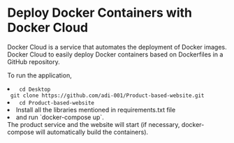 # Deploy Docker Containers with Docker Cloud

Docker Cloud is a service that automates the deployment of Docker images.
Docker Cloud to easily deploy Docker containers based on Dockerfiles in a GitHub repository.


To run the application, 
<li> <code> cd Desktop <br> git clone https://github.com/adi-001/Product-based-website.git </code> </li>
<li> <code> cd Product-based-website </code> </li>
<li>Install all the libraries mentioned in requirements.txt file </li>
<li>and run `docker-compose up`.</li>
The product service and the website will start (if necessary, docker-compose will automatically build the containers).
